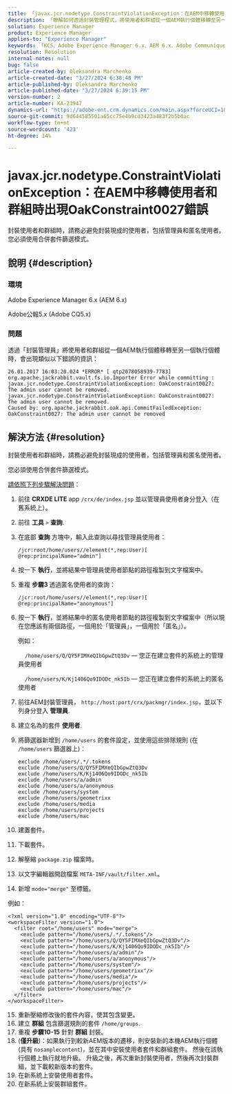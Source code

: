 ```yaml
---
title: 「javax.jcr.nodetype.ConstraintViolationException：在AEM中移轉使用者和群組時出現OakConstraint0027錯誤」
description: 「瞭解如何透過封裝管理程式，將使用者和群組從一個AEM執行個體移轉至另一個執行個體時，解決此錯誤。」
solution: Experience Manager
product: Experience Manager
applies-to: "Experience Manager"
keywords: 「KCS、Adobe Experience Manager 6.x、AEM 6.x、Adobe Communique 5.x、Adobe CQ5.x、javax.jcr.nodetype.ConstraintViolationException：OakConstraint0027錯誤、移轉、使用者、群組」
resolution: Resolution
internal-notes: null
bug: false
article-created-by: Oleksandra Marchenko
article-created-date: "3/27/2024 6:38:48 PM"
article-published-by: Oleksandra Marchenko
article-published-date: "3/27/2024 6:39:15 PM"
version-number: 2
article-number: KA-23947
dynamics-url: "https://adobe-ent.crm.dynamics.com/main.aspx?forceUCI=1&pagetype=entityrecord&etn=knowledgearticle&id=83c86e38-69ec-ee11-a203-6045bd045872"
source-git-commit: 9d644585501a65cc75e4b9cd3423a483f2b5b0ac
workflow-type: tm+mt
source-wordcount: '423'
ht-degree: 14%

---
```


# javax.jcr.nodetype.ConstraintViolationException：在AEM中移轉使用者和群組時出現OakConstraint0027錯誤


封裝使用者和群組時，請務必避免封裝現成的使用者，包括管理員和匿名使用者。 您必須使用合併套件篩選模式。

## 說明 {#description}


### 環境

Adobe Experience Manager 6.x (AEM 6.x)

Adobe公報5.x (Adobe CQ5.x)

### 問題

透過「封裝管理員」將使用者和群組從一個AEM執行個體移轉至另一個執行個體時，會出現類似以下錯誤的資訊：


```
26.01.2017 16:03:20.024 *ERROR* [ qtp2078058939-7783]  org.apache.jackrabbit.vault.fs.io.Importer Error while committing : javax.jcr.nodetype.ConstraintViolationException: OakConstraint0027: The admin user cannot be removed.
javax.jcr.nodetype.ConstraintViolationException: OakConstraint0027: The admin user cannot be removed.
Caused by: org.apache.jackrabbit.oak.api.CommitFailedException: OakConstraint0027: The admin user cannot be removed
```



## 解決方法 {#resolution}


封裝使用者和群組時，請務必避免封裝現成的使用者，包括管理員和匿名使用者。

您必須使用合併套件篩選模式。

<u>請依照下列步驟解決問題</u>：

1. 前往 <b>CRXDE LITE</b> app `/crx/de/index.jsp` 並以管理員使用者身分登入（在舊系統上）。
2. 前往 <b>工具</b> `>`  <b>查詢</b>.
3. 在底部 <b>查詢</b> 方塊中，輸入此查詢以尋找管理員使用者：






   ```
   /jcr:root/home/users//element(*,rep:User)[ @rep:principalName="admin"]
   ```




4. 按一下 <b>執行</b>，並將結果中管理員使用者節點的路徑複製到文字檔案中。
5. 重複 <b>步驟3 </b>透過匿名使用者的查詢：






   ```
   /jcr:root/home/users//element(*,rep:User)[ @rep:principalName="anonymous"]
   ```




6. 按一下 <b>執行</b>，並將結果中的匿名使用者節點的路徑複製到文字檔案中（所以現在您應該有兩個路徑，一個用於「管理員」，一個用於「匿名」）。

   例如：

       `/home/users/Q/QY5FIMXeQIbGpwZtQ3Dv`  — 您正在建立套件的系統上的管理員使用者

       `/home/users/K/Kj1406Qo9IDODc_nk5Ib`  — 您正在建立套件的系統上的匿名使用者


7. 前往AEM封裝管理員， `http://host:port/crx/packmgr/index.jsp`，並以下列身分登入 <b>管理員</b>.
8. 建立名為的套件 <b>使用者</b>.


9. 將篩選器新增到 `/home/users` 的套件設定，並使用這些排除規則 (在 `/home/users` 篩選器上)：




   ```
   exclude /home/users/.*/.tokens
   exclude /home/users/Q/QY5FIMXeQIbGpwZtQ3Dv
   exclude /home/users/K/Kj1406Qo9IDODc_nk5Ib
   exclude /home/users/a/admin
   exclude /home/users/a/anonymous
   exclude /home/users/system
   exclude /home/users/geometrixx
   exclude /home/users/media
   exclude /home/users/projects
   exclude /home/users/mac
   ```




10. 建置套件。
11. 下載套件。
12. 解壓縮 `package.zip` 檔案時。
13. 以文字編輯器開啟檔案 `META-INF/vault/filter.xml`。
14. 新增 `mode="merge"` 至標籤。

   例如：




   ```
   <?xml version="1.0" encoding="UTF-8"?>
   <workspaceFilter version="1.0">
     <filter root="/home/users" mode="merge">
       <exclude pattern="/home/users/.*/.tokens"/>
       <exclude pattern="/home/users/Q/QY5FIMXeQIbGpwZtQ3Dv"/>
       <exclude pattern="/home/users/K/Kj1406Qo9IDODc_nk5Ib"/>
       <exclude pattern="/home/users/a/admin"/>
       <exclude pattern="/home/users/a/anonymous"/>
       <exclude pattern="/home/users/system"/>
       <exclude pattern="/home/users/geometrixx"/>
       <exclude pattern="/home/users/media"/>
       <exclude pattern="/home/users/projects"/>
       <exclude pattern="/home/users/mac"/>
     </filter>
   </workspaceFilter>
   ```




15. 重新壓縮修改後的套件內容，使其包含變更。
16. 建立 <b>群組</b> 包含篩選規則的套件 `/home/groups`.
17. 重複 <b>步驟10-15</b> 針對 <b>群組</b> 封裝。
18. (<b>僅升級</b>)：如果執行到較新AEM版本的遷移，則安裝新的本機AEM執行個體(具有 `nosamplecontent`)，並在其中安裝使用者套件和群組套件。 然後在該執行個體上執行就地升級。 升級之後，再次重新封裝使用者，然後再次封裝群組，並下載較新版本的套件。
19. 在新系統上安裝使用者套件。
20. 在新系統上安裝群組套件。



